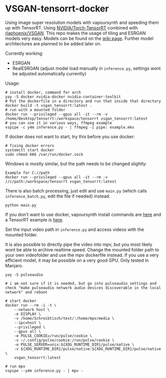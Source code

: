 # VSGAN-tensorrt-docker

Using image super resolution models with vapoursynth and speeding them up with TensorRT. Using [NVIDIA/Torch-TensorRT](https://github.com/NVIDIA/Torch-TensorRT) combined with [rlaphoenix/VSGAN](https://github.com/rlaphoenix/VSGAN). This repo makes the usage of tiling and ESRGAN models very easy. Models can be found on the [wiki page](https://upscale.wiki/wiki/Model_Database). Further model architectures are planned to be added later on.

Currently working:
- ESRGAN
- RealESRGAN (adjust model load manually in `inference.py`, settings wont be adjusted automatically currently)

Usage:
```
# install docker, command for arch
yay -S docker nvidia-docker nvidia-container-toolkit
# Put the dockerfile in a directory and run that inside that directory
docker build -t vsgan_tensorrt:latest .
# run with a mounted folder
docker run --privileged --gpus all -it --rm -v /home/Desktop/tensorrt:/workspace/tensorrt vsgan_tensorrt:latest
# you can use it in various ways, ffmpeg example
vspipe -c y4m inference.py - | ffmpeg -i pipe: example.mkv
```

If docker does not want to start, try this before you use docker:
```
# fixing docker errors
systemctl start docker
sudo chmod 666 /var/run/docker.sock
```
Windows is mostly similar, but the path needs to be changed slightly:
```
Example for C://path
docker run --privileged --gpus all -it --rm -v //c/path:/workspace/tensorrt vsgan_tensorrt:latest
```
There is also batch processing, just edit and use `main.py` (which calls `inference_batch.py`, edit the file if needed) instead.
```
python main.py
```

If you don't want to use docker, vapoursynth install commands are [here](https://github.com/styler00dollar/vs-vfi) and a TensorRT example is [here](https://github.com/styler00dollar/Colab-torch2trt/blob/main/Colab-torch2trt.ipynb).

Set the input video path in `inference.py` and access videos with the mounted folder.

It is also possible to directly pipe the video into mpv, but you most likely wont be able to archive realtime speed. Change the mounted folder path to your own videofolder and use the mpv dockerfile instead. If you use a very efficient model, it may be possible on a very good GPU. Only tested in Manjaro. 
```
yay -S pulseaudio

# i am not sure if it is needed, but go into pulseaudio settings and check "make pulseaudio network audio devices discoverable in the local network" and reboot

# start docker
docker run --rm -i -t \
    --network host \
    -e DISPLAY \
    -v /home/Schreibtisch/test/:/home/mpv/media \
    --ipc=host \
    --privileged \
    --gpus all \
    -e PULSE_COOKIE=/run/pulse/cookie \
    -v ~/.config/pulse/cookie:/run/pulse/cookie \
    -e PULSE_SERVER=unix:${XDG_RUNTIME_DIR}/pulse/native \
    -v ${XDG_RUNTIME_DIR}/pulse/native:${XDG_RUNTIME_DIR}/pulse/native \
    vsgan_tensorrt:latest
    
# run mpv
vspipe --y4m inference.py - | mpv -
```
